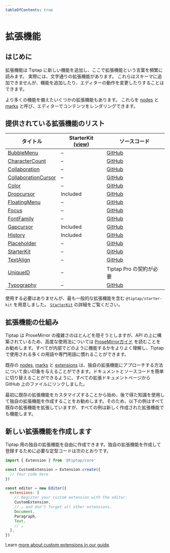 ```yaml
---
tableOfContents: true
---
```


# 拡張機能

## はじめに

<!-- Extensions add new capabilities to Tiptap and you’ll read the word extension here very often. Actually, there are literal Extensions. Those can’t add to the schema, but can add functionality or change the behaviour of the editor. -->

<!-- There are also some extensions with more capabilities. We call them [nodes](/api/nodes) and [marks](/api/marks) which can render content in the editor. -->

拡張機能は Tiptap に新しい機能を追加し、ここで拡張機能という言葉を頻繁に読みます。 実際には、文字通りの拡張機能があります。 これらはスキーマに追加できませんが、機能を追加したり、エディターの動作を変更したりすることはできます。

より多くの機能を備えたいくつかの拡張機能もあります。 これらを [nodes](/api/nodes) と [marks](/api/marks) と呼び、エディターでコンテンツをレンダリングできます。

## 提供されている拡張機能のリスト
| タイトル| StarterKit ([view](/api/extensions/starter-kit)) | ソースコード |
| ----------------------------------------------------------- | ------------------------------------------------ | ------------------------------------------------------------------------------------------------- |
| [BubbleMenu](/api/extensions/bubble-menu)                   | –                                                | [GitHub](https://github.com/ueberdosis/tiptap/blob/main/packages/extension-bubble-menu/)          |
| [CharacterCount](/api/extensions/character-count)           | –                                                | [GitHub](https://github.com/ueberdosis/tiptap/blob/main/packages/extension-character-count/)      |
| [Collaboration](/api/extensions/collaboration)              | –                                                | [GitHub](https://github.com/ueberdosis/tiptap/blob/main/packages/extension-collaboration/)        |
| [CollaborationCursor](/api/extensions/collaboration-cursor) | –                                                | [GitHub](https://github.com/ueberdosis/tiptap/blob/main/packages/extension-collaboration-cursor/) |
| [Color](/api/extensions/color)                              | –                                                | [GitHub](https://github.com/ueberdosis/tiptap/blob/main/packages/extension-color/)                |
| [Dropcursor](/api/extensions/dropcursor)                    | Included                                         | [GitHub](https://github.com/ueberdosis/tiptap/blob/main/packages/extension-dropcursor/)           |
| [FloatingMenu](/api/extensions/floating-menu)               | –                                                | [GitHub](https://github.com/ueberdosis/tiptap/blob/main/packages/extension-floating-menu/)        |
| [Focus](/api/extensions/focus)                              | –                                                | [GitHub](https://github.com/ueberdosis/tiptap/blob/main/packages/extension-focus/)                |
| [FontFamily](/api/extensions/font-family)                   | –                                                | [GitHub](https://github.com/ueberdosis/tiptap/blob/main/packages/extension-font-family/)          |
| [Gapcursor](/api/extensions/gapcursor)                      | Included                                         | [GitHub](https://github.com/ueberdosis/tiptap/blob/main/packages/extension-gapcursor/)            |
| [History](/api/extensions/history)                          | Included                                         | [GitHub](https://github.com/ueberdosis/tiptap/blob/main/packages/extension-history/)              |
| [Placeholder](/api/extensions/placeholder)                  | –                                                | [GitHub](https://github.com/ueberdosis/tiptap/blob/main/packages/extension-placeholder/)          |
| [StarterKit](/api/extensions/starter-kit)                   | –                                                | [GitHub](https://github.com/ueberdosis/tiptap/blob/main/packages/starter-kit/)                    |
| [TextAlign](/api/extensions/text-align)                     | –                                                | [GitHub](https://github.com/ueberdosis/tiptap/blob/main/packages/extension-text-align/)           |
| [UniqueID](/api/extensions/unique-id)                       | –                                                | Tiptap Pro の契約が必要  |
| [Typography](/api/extensions/typography)                    | –                                                | [GitHub](https://github.com/ueberdosis/tiptap/blob/main/packages/extension-typography/)           |

<!-- You don’t have to use it, but we prepared a `@tiptap/starter-kit` which includes the most common extensions. Read more about [`StarterKit`](/guide/configuration#default-extensions). -->

使用する必要はありませんが、最も一般的な拡張機能を含む `@tiptap/starter-kit` を用意しました。 [`StarterKit`](/guide/configuration#default-extensions) の詳細をご覧ください。

## 拡張機能の仕組み

Tiptap は ProseMirror の複雑さのほとんどを隠そうとしますが、API の上に構築されているため、高度な使用法については [ProseMirrorガイド](https://ProseMirror.net/docs/guide/) を読むことをお勧めします。すべてが内部でどのように機能するかをよりよく理解し、Tiptap で使用される多くの用語や専門用語に慣れることができます。

既存の [nodes](/api/nodes), [marks](/api/marks) と [extensions](/api/extensions) は、独自の拡張機能にアプローチする方法について良い印象を与えることができます。ドキュメントとソースコードを簡単に切り替えることができるように、すべての拡張ドキュメントページから GitHub 上のファイルにリンクしました。

最初に既存の拡張機能をカスタマイズすることから始め、後で得た知識を使用して独自の拡張機能を作成することをお勧めします。そのため、以下の例はすべて既存の拡張機能を拡張していますが、すべての例は新しく作成された拡張機能でも機能します。

<!-- Although Tiptap tries to hide most of the complexity of ProseMirror, it’s built on top of its APIs and we recommend you to read through the [ProseMirror Guide](https://ProseMirror.net/docs/guide/) for advanced usage. You’ll have a better understanding of how everything works under the hood and get more familiar with many terms and jargon used by Tiptap. -->

<!-- Existing [nodes](/api/nodes), [marks](/api/marks) and [extensions](/api/extensions) can give you a good impression on how to approach your own extensions. To make it easier to switch between the documentation and the source code, we linked to the file on GitHub from every single extension documentation page. -->

<!-- We recommend to start with customizing existing extensions first, and create your own extensions with the gained knowledge later. That’s why all the below examples extend existing extensions, but all examples will work on newly created extensions aswell. -->

## 新しい拡張機能を作成します

Tiptap 用の独自の拡張機能を自由に作成できます。独自の拡張機能を作成して登録するために必要な定型コードは次のとおりです。

<!-- You’re free to create your own extensions for Tiptap. Here is the boilerplate code that’s need to create and register your own extension: -->

```js
import { Extension } from '@tiptap/core'

const CustomExtension = Extension.create({
  // Your code here
})

const editor = new Editor({
  extensions: [
    // Register your custom extension with the editor.
    CustomExtension,
    // … and don’t forget all other extensions.
    Document,
    Paragraph,
    Text,
    // …
  ],
})
```

Learn [more about custom extensions in our guide](/guide/custom-extensions).

